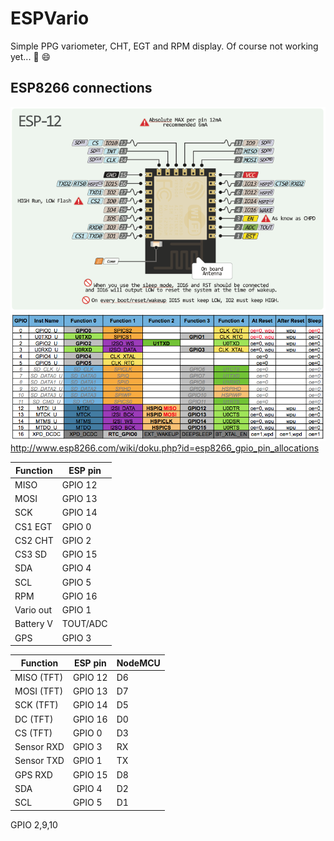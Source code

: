 # ESPVario
Simple PPG variometer, CHT, EGT and RPM display. Of course not working yet... :construction: :smile:

## ESP8266 connections

![ESP pinout](img/esp12e-pinout.png)
![ESP pinout](img/pin_functions.png)
http://www.esp8266.com/wiki/doku.php?id=esp8266_gpio_pin_allocations

| Function | ESP pin | 
| ------ | ------ |
| MISO  | GPIO 12 |
| MOSI  | GPIO 13 |
| SCK | GPIO 14 |
| CS1 EGT | GPIO 0  |
| CS2 CHT | GPIO 2  |
| CS3 SD| GPIO 15 |
| SDA | GPIO 4 |
| SCL | GPIO 5 |
| RPM | GPIO 16 |
|Vario out|GPIO 1|
|Battery V|TOUT/ADC|
|GPS|GPIO 3|

| Function | ESP pin | NodeMCU |
| ------ | ------ | ------ |
| MISO (TFT) | GPIO 12 | D6 |
| MOSI (TFT) | GPIO 13 | D7 |
| SCK (TFT) | GPIO 14 | D5 |
| DC (TFT) | GPIO 16 | D0 |
| CS (TFT) | GPIO 0 | D3 |
| Sensor RXD | GPIO 3 | RX |
| Sensor TXD | GPIO 1 | TX |
| GPS RXD | GPIO 15 | D8 |
| SDA | GPIO 4 | D2 |
| SCL | GPIO 5 | D1 |

GPIO 2,9,10
